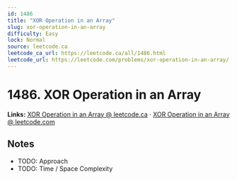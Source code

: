 ```yaml
--- 
id: 1486
title: "XOR Operation in an Array"
slug: xor-operation-in-an-array
difficulty: Easy
lock: Normal
source: leetcode.ca
leetcode_ca_url: https://leetcode.ca/all/1486.html
leetcode_url: https://leetcode.com/problems/xor-operation-in-an-array/
---
```


# 1486. XOR Operation in an Array

**Links:** [XOR Operation in an Array @ leetcode.ca](https://leetcode.ca/all/1486.html) · [XOR Operation in an Array @ leetcode.com](https://leetcode.com/problems/xor-operation-in-an-array/)

## Notes
- TODO: Approach
- TODO: Time / Space Complexity
